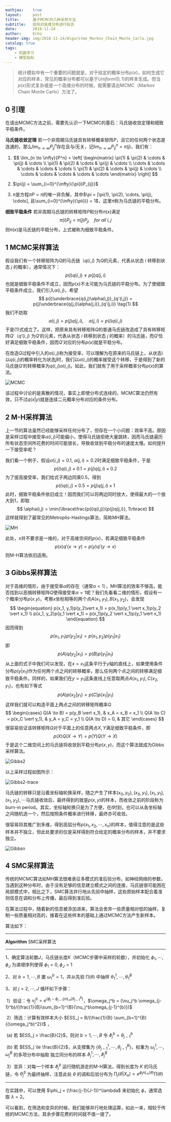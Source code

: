 ```yaml
---
mathjax:    true
layout:     post
title:      基于MCMC的几种采样方法
subtitle:   如何对高维分布进行拟合
date:       2018-11-24
author:     Echo
header-img: img/2018-11-24/Algoritmo_Markov_Chain_Monte_Carlo.jpg
catalog: true
tags:
    - 机器学习
    - 模型指标
---
```


> 统计模拟中有一个重要的问题就是，对于给定的概率分布$p(x)​$，如何生成它对应的样本，常见的概率分布都可以基于$Uniform(0, 1)​$的样本生成。但当$p(x)​$形式复杂或是一个高维分布的时候，就需要请出MCMC（Markov Chain Monte Carlo）方法了。

## 0 引理

在请出MCMC方法之前，需要先认识一下MCMC的基石：马氏链收敛定理和细致平稳条件。

**马氏链收敛定理** 若一个非周期马氏链具有转移概率矩阵$P$，且它的任何两个状态是连通的，那么$\lim_{n \to \infty}{P_{ij}^n}$存在且与$i$无关，记$\lim_{n \to \infty}{P_{ij}^n} = \pi(j)$，我们有：

1. $$
   \lim_{n \to \infty}{P^n} =  
   \left[
   \begin{matrix} 
   \pi(1) & \pi(2) & \cdots & \pi(j) & \cdots \\ 
   \pi(1) & \pi(2) & \cdots & \pi(j) & \cdots \\
   \cdots & \cdots & \cdots & \cdots & \cdots \\
   \pi(1) & \pi(2) & \cdots & \pi(j) & \cdots \\ 
   \cdots & \cdots & \cdots & \cdots & \cdots
   \end{matrix} 
   \right]
   $$

2. $\pi(j) = \sum_{i=0}^{\infty}{\pi(i)P_{ij}}$

3. $\pi$是方程$\pi{P} = \pi$的唯一非负解，其中$\pi = [\pi(1), \pi(2), \cdots, \pi(j), \cdots], 且\sum_{i=0}^{\infty}{\pi(i)} = 1$，这里$\pi$称为马氏链的平稳分布。 

**细致平稳条件** 若非周期马氏链的转移矩阵$P$和分布$\pi(x)$满足
$$
\pi(i)P_{ij} = \pi(j)P_{ji} \quad for\:all\;i,j
$$
则$\pi(x)$是马氏链的平稳分布，上式被称为细致平稳条件。



## 1 MCMC采样算法

假设我们有一个转移矩阵为$Q$的马氏链（$q(i,j)$ 为$Q$的元素，代表从状态 $i$ 转移到状态 $j$ 的概率），通常情况下：
$$
p(i)q(i,j) \neq p(j)q(j,i)
$$
也就是细致平稳条件不成立，因而$p(x)$不太可能为马氏链的平稳分布。为了使细致平稳条件成立，我们引入$\alpha(i,j)$，希望
$$
p(i)\underbrace{q(i,j)\alpha(i,j)}_{q'(i,j)} = p(j)\underbrace{q(j,i)\alpha(j,i)}_{q'(j,i)} \tag{1}
$$
我们不妨取
$$
\alpha(i,j) = p(j)q(j,i),\quad \alpha(j,i) = p(i)q(i,j)
$$
于是(1)式成立了。这样，把原来具有转移矩阵$Q$的普通马氏链改造成了具有转移矩阵$Q'$（$q'(i,j)$ 为$Q'$的元素，代表从状态 $i$ 转移到状态 $j$ 的概率）的马氏链，而$Q'$恰好满足细致平稳条件，因而$Q'$对应的分布$p(x)$就是平稳分布。

在改造$Q$过程中引入的$\alpha(i,j)$称为接受率，可以理解为在原来的马氏链上，从状态$i$以$q(i,j)$的概率转化为状态$j$时，我们以$\alpha(i,j)$的概率接受这个转移，于是得到了新的马氏链$Q'$的转移概率为$q(i,j)\alpha(i,j)$。如此，我们就有了用于采样概率分布$p(x)$的算法。

![MCMC](https://github.com/Echo-Ji/Echo-Ji.github.io/raw/master/img/2018-11-24/MCMC.PNG)

该过程中讨论的是离散的情况，事实上即使分布式连续的，MCMC算法仍然有效，只不过$q(x\vert y)$就是连续二元概率分布对应的条件分布。



## 2 M-H采样算法

上一节的算法虽然已经能够采样任何分布了，但存在一个小问题：效率不高。原因是采样过程中接受率$\alpha(i,j)$可能偏小，使得马氏链拒绝大量跳转，因而马氏链遍历所有状态空间所花费的时间可能很长，导致收敛到平稳分布的速度太慢。如何提升一下接受率呢？

我们看一个例子，假设$\alpha(i,j) = 0.1, \:\alpha(j,i) = 0.2$时满足细致平稳条件，于是
$$
p(i)q(i,j)\times 0.1 = p(j)q(j,i)\times 0.2
$$
为了提高接受率，我们给式子两边同乘0.5，得到
$$
p(i)q(i,j)\times 0.5 = p(j)q(j,i)\times 1
$$
此时，细致平稳条件依旧成立！因而我们可以将两边同时放大，使得最大的一个放大到1，即取
$$
\alpha(i,j) = \min{\lbrace\frac{p(i)q(i,j)}{p(j)q(j,i)}, 1\rbrace}
$$
这样就得到了最常见的Metroplis-Hastings算法，简称MH算法。

![MH](https://github.com/Echo-Ji/Echo-Ji.github.io/raw/master/img/2018-11-24/MH.PNG)

此处，$x$并不要求是一维的，对于高维空间的$p(x)$，若满足细致平稳条件
$$
p(x)q'(x \to y) = p(y)q'(y \to x)
$$
则M-H算法依旧适用。



## 3 Gibbs采样算法

对于高维的情形，由于接受率$\alpha$的存在（通常$\alpha < 1$），MH算法的效率不够高，能否找到以恶搞转移矩阵$Q$使得接受率$\alpha = 1$呢？我们先看看二维的情形，假设有一个概率分布$p(x.y)$，考察$x$坐标相等的两个点$A(x_1, y_1), B(x_1, y_2)$，会发现
$$
\begin{equation}
p(x_1, y_1)p(y_2\vert x_1) = p(x_1)p(y_1 \vert x_1)p(y_2 \vert x_1)  \\
p(x_1, y_2)p(y_1 \vert x_1) = p(x_1)p(y_2 \vert x_1)p(y_1 \vert x_1)
\end{equation}
$$
因而得到
$$
p(x_1, y_1)p(y_2 \vert x_1) = p(x_1, y_2)p(y_1 \vert x_1)
$$
即
$$
p(A)q(y_2 \vert x_1) = p(B)p(y_1 \vert x_1)
$$
从上面的式子中我们可以发现，在$x = x_1$这条平行于$y$轴的直线上，如果使用条件分布$p(y \vert x_1)$作为任何两个点之间的转移概率，那么任何两个点之间的转移满足细致平稳条件。同样的，如果我们在$y = y_1$这条直线上任意取两点$A(x_1, y_1), C(x_2, y_1)$，也有如下等式
$$
p(A)p(x_2 \vert y_1) = p(C)p(x_1 \vert y_1)
$$
这样我们就可以构造平面上两点之间的转移矩阵概率$Q$
$$
\begin{cases}
Q(A \to B) = p(y_B \vert x_1), & x_A = x_B = x_1 \\
Q(A \to C) = p(x_C \vert y_1), & y_A = y_C = y_1 \\
Q(A \to D) = 0, & 其它
\end{cases}
$$
很容易验证该转移矩阵$Q$对于平面上的任意两点$X, Y$满足细致平稳条件，即
$$
p(X)Q(X \to Y) = p(Y)Q(Y \to X)
$$
于是这个二维空间上的马氏链将收敛到平稳分布$p(x, y)$，而这个算法就成为Gibbs采样算法。

![Gibbs2](https://github.com/Echo-Ji/Echo-Ji.github.io/raw/master/img/2018-11-24/Gibbs2.PNG)

以上采样过程如图所示：

![Gibbs2-trace](https://github.com/Echo-Ji/Echo-Ji.github.io/raw/master/img/2018-11-24/Gibbs2-trace.jpg)

马氏链的转移只是沿着坐标轴轮换采样，随之产生了样本$(x_0, y_0), (x_0, y_1), (x_1, y_1), (x_1, y_2), \cdots$马氏链收敛后，最终得到的就是$p(x, y)$的样本，而收敛之前的阶段称为burn-in period。其实，坐标轴轮换只是为了方便，在$t$时刻，也可以从各坐标轴之间随机选一个，然后按照条件概率进行转移，最终亦可收敛。

很容易将其推广到多维，得到高铝分布$p(x_1, x_2, \cdots, x_n)$的样本，值得注意的是这些样本并不独立，但此处要求的仅是采样得到符合给定的概率分布的样本，并不要求独立。

![Gibbsn](https://github.com/Echo-Ji/Echo-Ji.github.io/raw/master/img/2018-11-24/Gibbsn.PNG)



## 4 SMC采样算法

传统的MCMC算法如MH算法很难表征多模式的准后验分布，如神经网络的参数，当遇到这种分布时，由于没有足够的信息建立模式之间的连接，马氏链很可能困在局部模式中，相比之下，SMC算法并行地从先验中抽样，这些原始样本配合着准则信息在调和分布上传播，最后得到准后验。

在算法过程中，随着新的信息被添加进来，算法会舍弃一些质量相对低的抽样，复制一些质量相对高的，接着在这些样本的基础上通过MCMC方法产生新样本。

算法如下：

---------------------------

**Algorithm** SMC采样算法

------------------------------

1、确定算法轮数$J$，马氏链长度$K$（MCMC步骤中采样的轮数），并初始化 $\phi_1,  \cdots, \phi_J$ 为递增序列使得 $\phi_1 = 0, \phi_J = 1$

2、对 $b = 1,\cdots,B$ 置 $\omega_1^b = 1$，并从先验 $\prod(\theta)$ 中抽样 $\theta_1^1, \cdots, \theta_1^B$

3、对 $j = 2, \cdots, J$ 循环如下步骤：

​	1）验证：令 $\nu_j^b = e^{(\phi_j - \phi_{j-1})nL_n(\theta_{j-1}^b)}$，$\omega_j^b = (\nu_j^b \omega_{j-1}^b)/(\frac{1}{B}\sum_{b=1}^{B}{\nu_j^b\omega_{j-1}^{b}})$

​	2）筛选：计算有效样本大小 $ESS_j = B/(\frac{1}{B} \sum_{b=1}^{B}{(\omega_j^b)^2})$ ，

​		(a) 若 $ESS_j > \frac{B}{2}$，则对 $b = 1, \cdots, B$ 令 $\vartheta_j^b = \theta_{j-1}^b$

​		(b) 若 $ESS_j \le \frac{B}{2}$，从支撑集为 $\lbrace \theta_{j-1}^1, \cdots, \theta_{j-1}^B\rbrace$，权重为 $\omega_j^1, \cdots, \omega_j^B$ 的多项分布中抽取		  独立同分布的样本 $\vartheta_j^1, \cdots, \vartheta_j^B$

​	3）变异：对每一个样本 $\vartheta_j^b$ 运行随机游走的M-H算法，得到长度为 $K$ 的马氏链，令 $\theta_j^b$ 为最终抽样，注意此处 $\theta$ 的调和后验分布为 $\prod_j(\theta \vert X_n) \propto e^{\phi_jnL_n(\theta)}\prod(\theta)$

---------------

在实践中，可以使用 $\phi_j = (\frac{j-1}{J-1})^\lambda$ 来初始化 $\phi$，通常选取 $\lambda = 2$。

可以看到，在筛选和变异的时候，我们能够并行地处理运算，如此一来，相较于传统的MCMC方法，其余步骤花费的时间就不值一提了。
